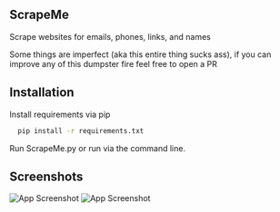 
## ScrapeMe
Scrape websites for emails, phones, links, and names

Some things are imperfect (aka this entire thing sucks ass), if you can improve any of this dumpster fire feel free to open a PR

## Installation

Install requirements via pip

```bash
  pip install -r requirements.txt
```
Run ScrapeMe.py or run via the command line.

    
## Screenshots

![App Screenshot](https://bean.forsale/4nuWwmog8J.png?key=lFGT2rZpuXmBqx)
![App Screenshot](https://bean.forsale/nyXV5HmK8p.png?key=GybPm2mtWox6OJ)

